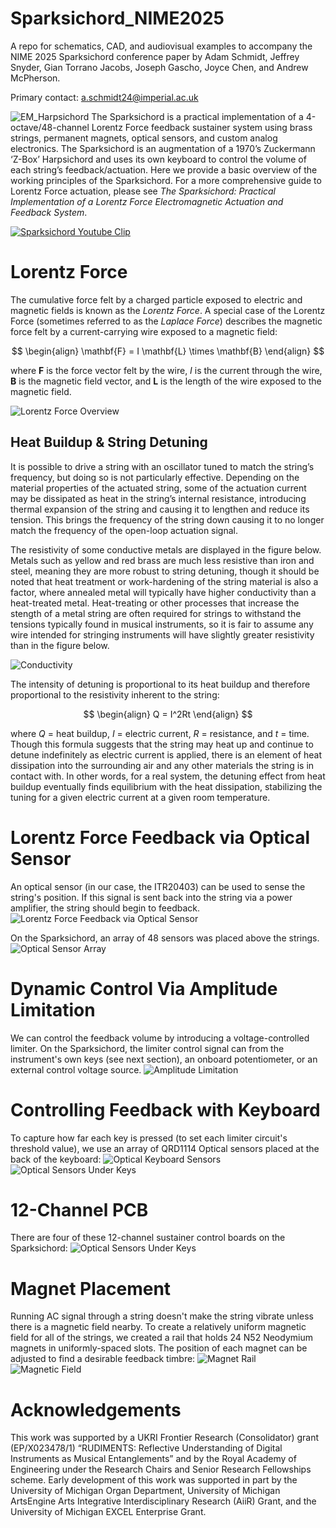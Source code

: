 # Sparksichord_NIME2025
 A repo for schematics, CAD, and audiovisual examples to accompany the NIME 2025 Sparksichord conference paper by Adam Schmidt, Jeffrey Snyder, Gian Torrano Jacobs, Joseph Gascho, Joyce Chen, and Andrew McPherson.

 Primary contact: a.schmidt24@imperial.ac.uk

![EM_Harpsichord](Figures/Sparksichord_teaser.png)
The Sparksichord is a practical implementation of a 4-octave/48-channel Lorentz Force feedback sustainer system using brass strings, permanent magnets, optical sensors, and custom analog electronics. The Sparksichord is an augmentation of a 1970’s Zuckermann ‘Z-Box’ Harpsichord and uses its own keyboard to control the volume of each string’s feedback/actuation. Here we provide a basic overview of the working principles of the Sparksichord. For a more comprehensive guide to Lorentz Force actuation, please see _The Sparksichord: Practical Implementation of a Lorentz Force Electromagnetic Actuation and Feedback System_.

[![Sparksichord Youtube Clip](Figures/Sparkischord_Youtube.jpg)](https://www.youtube.com/watch?v=jK8IH_FwZ0k)

<!-- <iframe width="560" height="315" src="https://www.youtube.com/embed/jK8IH_FwZ0k?si=aWVyvcKhN9UiZ2wc" title="YouTube video player" frameborder="0" allow="accelerometer; autoplay; clipboard-write; encrypted-media; gyroscope; picture-in-picture; web-share" referrerpolicy="strict-origin-when-cross-origin" allowfullscreen></iframe> -->

# Lorentz Force
The cumulative force felt by a charged particle exposed to electric and magnetic fields is known as the _Lorentz Force_. A special case of the Lorentz Force (sometimes referred to as the _Laplace Force_) describes the magnetic force felt by a current-carrying wire exposed to a magnetic field:

$$
\begin{align}
 \mathbf{F} = I \mathbf{L} \times \mathbf{B}
\end{align}
$$

where $\mathbf{F}$ is the force vector felt by the wire, $I$ is the current through the wire, $\mathbf{B}$ is the magnetic field vector, and $\mathbf{L}$ is the length of the wire exposed to the magnetic field.

![Lorentz Force Overview](Figures/Lorentz_Actuation.png)

## Heat Buildup \& String Detuning
It is possible to drive a string with an oscillator tuned to match the string’s frequency, but doing so is not particularly effective. Depending on the material properties of the actuated string, some of the actuation current may be dissipated as heat in the string’s internal resistance, introducing thermal expansion of the string and causing it to lengthen and reduce its tension. This brings the frequency of the string down causing it to no longer match the frequency of the open-loop actuation signal.

The resistivity of some conductive metals are displayed in the figure below. Metals such as yellow and red brass are much less resistive than iron and steel, meaning they are more robust to string detuning, though it should be noted that heat treatment or work-hardening of the string material is also a factor, where annealed metal will typically have higher conductivity than a heat-treated metal. Heat-treating or other processes that increase the stength of a metal string are often required for strings to withstand the tensions typically found in musical instruments, so it is fair to assume any wire intended for stringing instruments will have slightly greater resistivity than in the figure below.

![Conductivity](Figures/Conductivity.svg)

The intensity of detuning is proportional to its heat buildup and therefore proportional to the resistivity inherent to the string:

$$
\begin{align}
  Q = I^2Rt
\end{align}
$$

where $Q$ = heat buildup, $I$ = electric current, $R$ = resistance, and $t$ = time. Though this formula suggests that the string may heat up and continue to detune indefinitely as electric current is applied, there is an element of heat dissipation into the surrounding air and any other materials the string is in contact with.  In other words, for a real system, the detuning effect from heat buildup eventually finds equilibrium with the heat dissipation, stabilizing the tuning for a given electric current at a given room temperature.

# Lorentz Force Feedback via Optical Sensor
An optical sensor (in our case, the ITR20403) can be used to sense the string's position. If this signal is sent back into the string via a power amplifier, the string should begin to feedback.
![Lorentz Force Feedback via Optical Sensor](Figures/Lorentz_Sustain.png)

On the Sparksichord, an array of 48 sensors was placed above the strings.
![Optical Sensor Array](Figures/Optical_String_Sensors.png)

# Dynamic Control Via Amplitude Limitation
We can control the feedback volume by introducing a voltage-controlled limiter. On the Sparksichord, the limiter control signal can from the instrument's own keys (see next section), an onboard potentiometer, or an external control voltage source.
![Amplitude Limitation](Figures/Lorentz_Block_Diagram.png)

# Controlling Feedback with Keyboard
To capture how far each key is pressed (to set each limiter circuit's threshold value), we use an array of QRD1114 Optical sensors placed at the back of the keyboard:
![Optical Keyboard Sensors](Figures/Optical_KeySense.png)
![Optical Sensors Under Keys](Figures/Optical_Sensors_Under_Keys.jpg)

# 12-Channel PCB
There are four of these 12-channel sustainer control boards on the Sparksichord:
![Optical Sensors Under Keys](Figures/12_Channel_Sustainer.jpg)

# Magnet Placement
Running AC signal through a string doesn't make the string vibrate unless there is a magnetic field nearby. To create a relatively uniform magnetic field for all of the strings, we created a rail that holds 24 N52 Neodymium magnets in uniformly-spaced slots. The position of each magnet can be adjusted to find a desirable feedback timbre:
![Magnet Rail](Figures/Magnet_Rail.png)
![Magnetic Field](Figures/Magnet_Array.png)

# Acknowledgements
This work was supported by a UKRI Frontier Research (Consolidator) grant (EP/X023478/1) “RUDIMENTS: Reflective Understanding of Digital Instruments as Musical Entanglements” and by the Royal Academy of Engineering under the Research Chairs and Senior Research Fellowships scheme.
Early development of this work was supported in part by the University of Michigan Organ Department, University of Michigan ArtsEngine Arts Integrative Interdisciplinary Research (AiiR) Grant, and the University of Michigan EXCEL Enterprise Grant.
